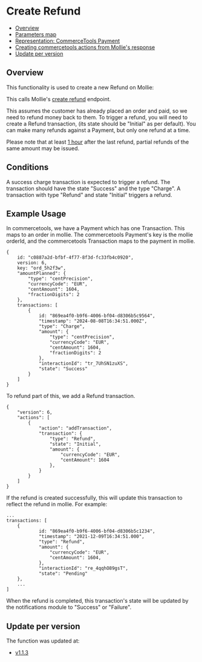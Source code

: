 # Create Refund

  * [Overview](#overview)
  * [Parameters map](#parameters-map)
  * [Representation: CommerceTools Payment](#representation-ct-payment)
  * [Creating commercetools actions from Mollie's response](#creating-commercetools-actions-from-mollies-response)
  * [Update per version](#update-per-version)

## Overview

This functionality is used to create a new Refund on Mollie:

This calls Mollie's [create refund](https://docs.mollie.com/reference/create-refund) endpoint.

This assumes the customer has already placed an order and paid, so we need to refund money back to them. To trigger a refund, you will need to create a Refund transaction, (its state should be "Initial" as per default). You can make many refunds against a Payment, but only one refund at a time.

Please note that at least [1 hour](https://docs.mollie.com/docs/refunds#possible-errors:~:text=Your%20Refund%20is%20a%20duplicate%20(of%20the%20same%20amount%20in%20the%20last%20hour)%20of%20another%20Refund%20on%20the%20Payment) after the last refund, partial refunds of the same amount may be issued.

## Conditions

A success charge transaction is expected to trigger a refund. The transaction should have the state "Success" and the type "Charge".
A transaction with type "Refund" and state "Initial" triggers a refund.

## Example Usage

In commercetools, we have a Payment which has one Transaction. This maps to an order in mollie. The commercetools Payment's key is the mollie orderId, and the commercetools Transaction maps to the payment in mollie.

```
{
    id: "c0887a2d-bfbf-4f77-8f3d-fc33fb4c0920",
    version: 6,
    key: "ord_5h2f3w",
    "amountPlanned": {
        "type": "centPrecision",
        "currencyCode": "EUR",
        "centAmount": 1604,
        "fractionDigits": 2
    },
    transactions: [
        {
            id: "869ea4f0-b9f6-4006-bf04-d8306b5c9564",
            "timestamp": "2024-08-08T16:34:51.000Z",
            "type": "Charge",
            "amount": {
                "type": "centPrecision",
                "currencyCode": "EUR",
                "centAmount": 1604,
                "fractionDigits": 2
            },
            "interactionId": "tr_7UhSN1zuXS",
            "state": "Success"
        }
    ]
}
```

To refund part of this, we add a Refund transaction.

```
{
    "version": 6,
    "actions": [
        {
            "action": "addTransaction",
            "transaction": {
                "type": "Refund",
                "state": "Initial",
                "amount": {
                    "currencyCode": "EUR",
                    "centAmount": 1604
                },
            }
        }
    ]
}
```

If the refund is created successfully, this will update this transaction to reflect the refund in mollie. For example:

```
...
transactions: [
    {
            id: "869ea4f0-b9f6-4006-bf04-d8306b5c1234",
            "timestamp": "2021-12-09T16:34:51.000",
            "type": "Refund",
            "amount": {
                "currencyCode": "EUR",
                "centAmount": 1604,
            },
            "interactionId": "re_4qqhO89gsT",
            "state": "Pending"
    },
    ...
]
```

When the refund is completed, this transaction's state will be updated by the notifications module to "Success" or "Failure".

## Update per version

The function was updated at:
- [v1.1.3](../CHANGELOG.md#v113)
